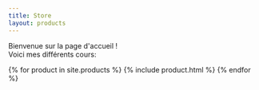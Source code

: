 ```yaml
---
title: Store
layout: products
---
```


<p>Bienvenue sur la page d'accueil !<br />
Voici mes différents cours:</p>

{% for product in site.products %}
  {% include product.html %}
{% endfor %}